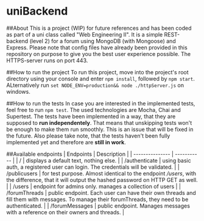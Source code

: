 # uniBackend

##About
This is a project (WIP) for future references and has been coded as part of a uni class called "Web Engineering II". It is a simple REST-backend (level 2) for a forum using MongoDB (with Mongoose) and Express. Please note that config files have already been provided in this repository on purpose to give you the best user experience possible.
The HTTPS-server runs on port 443.

##How to run the project
To run this project, move into the project's root directory using your console and enter ```npm install```, followed by ```npm start```. ALternatively run ```set NODE_ENV=production&& node ./httpServer.js``` on windows.

##How to run the tests
In case you are interested in the implemented tests, feel free to run ```npm test```. The used technologies are Mocha, Chai and Supertest. The tests have been implemented in a way, that they are supposed to **run independentely**. That means that unskipping tests won't be enough to make them run smoothly. This is an issue that will be fixed in the future. Also please take note, that the tests haven't been fully implemented yet and therefore are **still in work**.

##Available endpoints
| Endpoints          | Description |
| --------------- | ----------- |
| /               | displays a default text, nothing else.       |
| /authenticate   | using basic auth, a registered user can login. The credentials will be validated. |
| /publicusers    | for test purpose. Almost identical to the endpoint */users*, with the difference, that it will output the hashed password on HTTP GET as well. |
| /users          | endpoint for admins only. manages a collection of users |
| /forumThreads   | public endpoint. Each user can have their own threads and fill them with messages. To manage their forumThreads, they need to be authenticated. |
| /forumMessages  | public endpoint. Manages messages with a reference on their owners and threads. |
